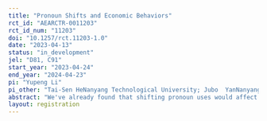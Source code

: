 ```yaml
---
title: "Pronoun Shifts and Economic Behaviors"
rct_id: "AEARCTR-0011203"
rct_id_num: "11203"
doi: "10.1257/rct.11203-1.0"
date: "2023-04-13"
status: "in_development"
jel: "D81, C91"
start_year: "2023-04-24"
end_year: "2024-04-23"
pi: "Yupeng Li"
pi_other: "Tai-Sen HeNanyang Technological University; Jubo  YanNanyang Technological University"
abstract: "We've already found that shifting pronoun uses would affect people's economic decisions such as risk preference, time preference, and loss aversion. We are trying to investigate if pronoun shifting could impact people's other economic behaviors such as altruistic behavior, trust behavior, and inequality aversion. Also, we try to support our findings on loss aversion by using some famous hypothesized scenario tasks in addition to incentivized lottery tasks. "
layout: registration
---
```


